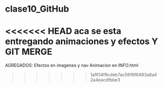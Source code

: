 # clase10_GitHub
<<<<<<< HEAD
aca se esta entregando animaciones y efectos
Y GIT MERGE
=======
AGREGADOS:
Efectos en imagenes y nav
Animacion en INFO.html


>>>>>>> 1af614f9cdeb7ac5916f6493a8a42a4eacdfbbe3
